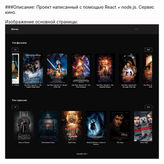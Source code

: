 ###Описание:
Проект написанный с помощью React + node.js. Сервис кино.

Изображение основной страницы:
<img src="https://github.com/BoikoAnastasia/Portfolio_2024_AboutMe/blob/master/img/ReactApp3.png" >
